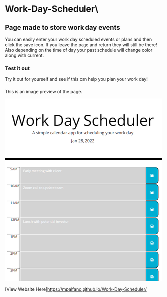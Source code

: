 # Work-Day-Scheduler\

## Page made to store work day events

You can easily enter your work day scheduled events or plans and then click the save icon.
If you leave the page and return they will still be there! Also depending on the time of day your past schedule will change color along with current.

### Test it out

Try it out for yourself and see if this can help you plan your work day!

###
This is an image preview of the page.

![Work Day planner page](./assets/images/demo.png)

[View Website Here]https://mpalfano.github.io/Work-Day-Scheduler/